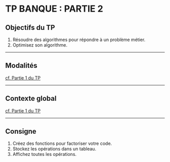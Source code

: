 # TP BANQUE : PARTIE 2

## Objectifs du TP

1. Résoudre des algorithmes pour répondre à un problème métier.
2. Optimisez son algorithme.

---

## Modalités


[cf. Partie 1 du TP](tp1.md)

---

## Contexte global

[cf. Partie 1 du TP](tp1.md)

---

## Consigne

1. Créez des fonctions pour factoriser votre code.
2. Stockez les opérations dans un tableau.
3. Affichez toutes les opérations.
